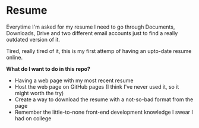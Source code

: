 # Resume
Everytime I'm asked for my resume I need to go through Documents, Downloads, Drive and two different email accounts just to find a really outdated version of it. 

Tired, really tired of it, this is my first attemp of having an upto-date resume online. 

**What do I want to do in this repo?**

* Having a web page with my most recent resume
* Host the web page on GitHub pages (I think I've never used it, so it might worth the try)
* Create a way to download the resume with a not-so-bad format from the page
* Remember the little-to-none front-end development knowledge I swear I had on college
